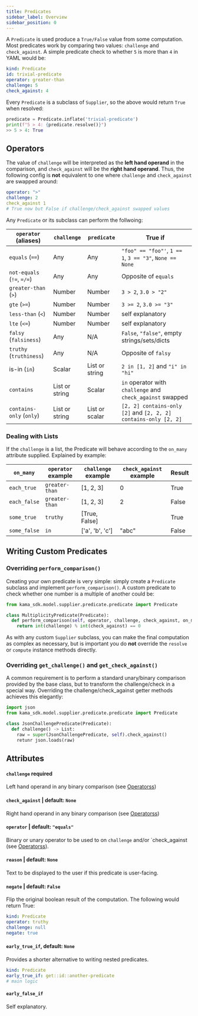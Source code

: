 ```yaml
---
title: Predicates
sidebar_label: Overview
sidebar_position: 0
---
```


A `Predicate` is used produce a `True/False` value from some computation. 
Most predicates work by comparing two values: `challenge` and `check_against`. 
A simple predicate check to whether `5` is more than `4` in
YAML would be:

```yaml
kind: Predicate
id: trivial-predicate
operator: greater-than
challenge: 5
check_against: 4
```  

Every `Predicate` is a subclass of `Supplier`, so the above would return `True` 
when resolved:

```python
predicate = Predicate.inflate('trivial-predicate')
print(f"5 > 4: {predicate.resolve()}")
>> 5 > 4: True
```

## Operators

The value of `challenge` will be interpreted as the **left hand operand** in the 
comparison, and `check_against` will be the **right hand operand**. Thus, the following
config is **not** equivalent to one where `challenge` and `check_against` 
are swapped around:

```yaml
operator: ">"
challenge: 2
check_against 1
# True now but False if challenge/check_against swapped values
``` 

Any `Predicate` or its subclass can perform the follwoing:

| `operator` (aliases) | `challenge`    | `predicate`    | True if                                                         |
|----------------------|----------------|----------------|-----------------------------------------------------------------|
| `equals` (`==`)          | Any            | Any            | `"foo" == "foo"'`, `1 == 1`, `3 == "3"`, `None == None`         |
| `not-equals` (`!=`, `=/=`) | Any            | Any            | Opposite of `equals`                                            |
| `greater-than` (`>`)     | Number         | Number         | `3 > 2`, `3.0 > "2"`                                            |
| `gte` (`>=`)             | Number         | Number         | `3 >= 2`, `3.0 >= "3"`                                          |
| `less-than` (`<`)        | Number         | Number         | self explanatory                                                |
| `lte` (`<=`)             | Number         | Number         | self explanatory                                                |
| `falsy` (`falsiness`)    | Any            | N/A            | `False`, `"false"`, empty strings/sets/dicts                    |
| `truthy` (`truthiness`)  | Any            | N/A            | Opposite of `falsy`                                             |
| is-in (`in`)           | Scalar         | List or string | `2 in [1, 2]` and `"i" in "hi"`                                 |
| `contains`             | List or string | Scalar         | `in` operator with `challenge` and `check_against` swapped      |
| `contains-only` (`only`) | List or string | List or scalar | `[2, 2] contains-only [2]` and `[2, 2, 2] contains-only [2, 2]` |

### Dealing with Lists

If the `challenge` is a list, the Predicate will behave according to the `on_many` attribute
supplied. Explained by example:

| `on_many`    | `operator` example | `challenge` example | `check_against` example | Result |
|--------------|--------------------|---------------------|-------------------------|--------|
| `each_true`  | `greater-than`     | [1, 2, 3]           | 0                       | True   |
| `each_false` | `greater-than`     | [1, 2, 3]           | 2                       | False  |
| `some_true`  | `truthy`           | [True, False]       |                         | True   |
| `some_false` | `in`               | ['a', 'b', 'c']     | "abc"                   | False  |  




## Writing Custom Predicates

### Overriding `perform_comparison()`

Creating your own predicate is very simple: simply create a `Predicate`
subclass and implement `perform_comparison()`. A custom predicate to check whether
one number is a multiple of another could be:


```python
from kama_sdk.model.supplier.predicate.predicate import Predicate

class MultiplicityPredicate(Predicate):
  def perform_comparison(self, operator, challenge, check_against, on_many):
    return int(challenge) % int(check_against) == 0

```

As with any custom `Supplier` subclass, you can make the final computation
as complex as necessary, but is important you do **not** override the 
`resolve` or `compute` instance methods directly. 


### Overriding `get_challenge()` and `get_check_against()`

A common requirement is to perform a standard unary/binary comparison 
provided by the base class, but to transform the challenge/check 
in a special way. Overriding the challenge/check_against getter methods
achieves this elegantly:

```python
import json
from kama_sdk.model.supplier.predicate.predicate import Predicate

class JsonChallengePredicate(Predicate):
  def challenge() -> List:
    raw = super(JsonChallengePredicate, self).check_against()
    retunr json.loads(raw)
```


## Attributes

#### `challenge` **required**
Left hand operand in any binary comparison (see [Operatorss](#operators)) 

#### `check_against`  | default: `None`
Right hand operand in any binary comparison (see [Operatorss](#operators)) 

#### `operator` | default: `"equals"`
Binary or unary operator to be used to on `challenge` and/or `check_against (see [Operatorss](#operators)). 

#### `reason` | default: `None`

Text to be displayed to the user if this predicate is user-facing.

#### `negate` | default: `False`
Flip the original boolean result of the computation. The following would return True:
```yaml
kind: Predicate
operator: truthy
challenge: null
negate: true 
```

#### `early_true_if`, default: `None`
Provides a shorter alternative to writing nested predicates.
```yaml
kind: Predicate
early_true_if: get::id::another-predicate
# main logic
``` 

#### `early_false_if`
Self explanatory.
